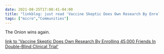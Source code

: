 ```yaml
---
date: 2021-08-25T17:08:41-04:00
title: "linkblog: just read 'Vaccine Skeptic Does Own Research By Enrolling 45,000 Friends In Double-Blind Clinical Trial'"
tags: ["micro","Communities"]
---
```

The Onion wins again.
 
[link to 'Vaccine Skeptic Does Own Research By Enrolling 45,000 Friends In Double-Blind Clinical Trial'](https://www.theonion.com/vaccine-skeptic-does-own-research-by-enrolling-45-000-f-1847556258)
